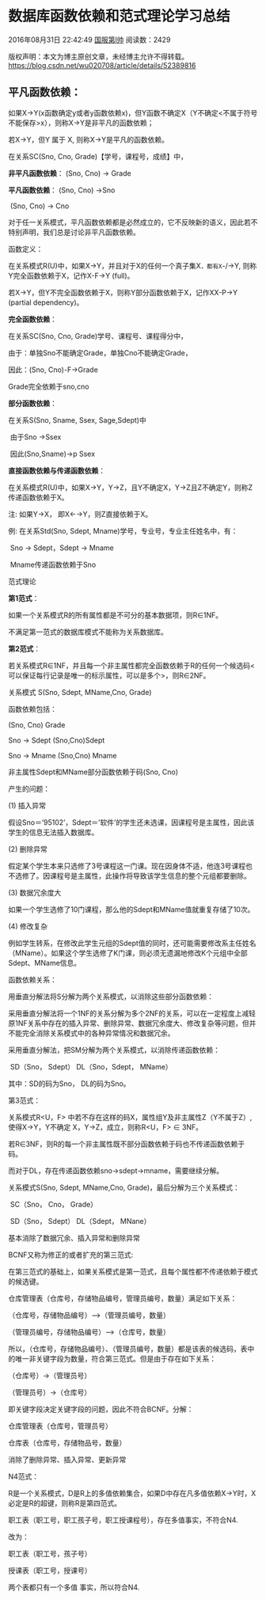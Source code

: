 #  数据库函数依赖和范式理论学习总结

2016年08月31日 22:42:49 [国服第l帅](https://me.csdn.net/wu020708) 阅读数：2429



 版权声明：本文为博主原创文章，未经博主允许不得转载。	https://blog.csdn.net/wu020708/article/details/52389816

## 平凡函数依赖：

如果X→Y(x函数确定y或者y函数依赖x)，但Y函数不确定X（Y不确定<不属于符号不能保存>x），则称X→Y是非平凡的函数依赖；

若X→Y，但Y 属于 X,   则称X→Y是平凡的函数依赖。

在关系SC(Sno, Cno, Grade)【学号，课程号，成绩】中，

**非平凡函数依赖**： (Sno, Cno) → Grade

**平凡函数依赖**：     (Sno, Cno) →Sno

​                    (Sno, Cno) → Cno

对于任一关系模式，平凡函数依赖都是必然成立的，它不反映新的语义，因此若不特别声明，我们总是讨论非平凡函数依赖。

函数定义：

在关系模式R(U)中，如果X→Y，并且对于X的任何一个真子集X`，都有X`-/->Y, 则称Y完全函数依赖于X，记作X-F->Y  (full)。

  若X→Y，但Y不完全函数依赖于X，则称Y部分函数依赖于X，记作XX-P->Y (partial dependency)。

**完全函数依赖**：

在关系SC(Sno, Cno, Grade)学号、课程号、课程得分中，

 由于：单独Sno不能确定Grade，单独Cno不能确定Grade，

 因此：(Sno, Cno)-F->Grade

Grade完全依赖于sno,cno

**部分函数依赖**：

在关系S(Sno, Sname, Ssex, Sage,Sdept)中

​      由于Sno →Ssex

​      因此(Sno,Sname)→p Ssex

**直接函数依赖与传递函数依赖**：

在关系模式R(U)中，如果X→Y，Y→Z，且Y不确定X，Y→Z且Z不确定Y，则称Z传递函数依赖于X。

注: 如果Y→X， 即X←→Y，则Z直接依赖于X。

例: 在关系Std(Sno, Sdept, Mname)学号，专业号，专业主任姓名中，有：

​        Sno → Sdept，Sdept → Mname

​       Mname传递函数依赖于Sno

范式理论

**第1范式**：

如果一个关系模式R的所有属性都是不可分的基本数据项，则R∈1NF。

不满足第一范式的数据库模式不能称为关系数据库。

**第2范式**：

若关系模式R∈1NF，并且每一个非主属性都完全函数依赖于R的任何一个候选码<可以保证每行记录是唯一的标示属性，可以是多个>，则R∈2NF。

关系模式 S(Sno, Sdept, MName,Cno, Grade)

函数依赖包括：

(Sno, Cno) Grade

   Sno → Sdept (Sno,Cno)Sdept

   Sno → Mname (Sno,Cno) Mname

 

非主属性Sdept和MName部分函数依赖于码(Sno, Cno)

产生的问题：

(1) 插入异常

​       假设Sno＝’95102’，Sdept＝’软件’的学生还未选课，因课程号是主属性，因此该学生的信息无法插入数据库。

(2) 删除异常

  假定某个学生本来只选修了3号课程这一门课。现在因身体不适，他连3号课程也不选修了。因课程号是主属性，此操作将导致该学生信息的整个元组都要删除。 

(3) 数据冗余度大

   如果一个学生选修了10门课程，那么他的Sdept和MName值就重复存储了10次。

(4) 修改复杂

例如学生转系，在修改此学生元组的Sdept值的同时，还可能需要修改系主任姓名（MName）。如果这个学生选修了K门课，则必须无遗漏地修改K个元组中全部Sdept、MName信息。

函数依赖关系：

 

用垂直分解法将S分解为两个关系模式，以消除这些部分函数依赖：

采用垂直分解法将一个1NF的关系分解为多个2NF的关系，可以在一定程度上减轻原1NF关系中存在的插入异常、删除异常、数据冗余度大、修改复杂等问题，但并不能完全消除关系模式中的各种异常情况和数据冗余。

采用垂直分解法，把SM分解为两个关系模式，以消除传递函数依赖：

​      SD（Sno， Sdept）   DL（Sno，Sdept， MName）

   其中：SD的码为Sno， DL的码为Sno。

第3范式：

关系模式R<U，F> 中若不存在这样的码X，属性组Y及非主属性Z（Y不属于Z）, 使得X→Y，Y不确定 X，Y→Z，成立，则称R<U，F> ∈ 3NF。

若R∈3NF，则R的每一个非主属性既不部分函数依赖于码也不传递函数依赖于码。

而对于DL，存在传递函数依赖sno->sdept->mname，需要继续分解。

关系模式S(Sno, Sdept, MName,Cno, Grade)，最后分解为三个关系模式：

​          SC（Sno， Cno， Grade）

​          SD（Sno， Sdept）   DL（Sdept， MNane）

基本消除了数据冗余、插入异常和删除异常

BCNF又称为修正的或者扩充的第三范式:

在第三范式的基础上，如果关系模式是第一范式，且每个属性都不传递依赖于模式的候选键。

仓库管理表（仓库号，存储物品编号，管理员编号，数量）满足如下关系：

（仓库号，存储物品编号）——>（管理员编号，数量）

（管理员编号，存储物品编号）——>（仓库号，数量）

所以，（仓库号，存储物品编号）、（管理员编号，数量）都是该表的候选码，表中的唯一非关键字段为数量，符合第三范式。但是由于存在如下关系：

（仓库号）->（管理员号）

（管理员号）->（仓库号）

即关键字段决定关键字段的问题，因此不符合BCNF。分解：

仓库管理表（仓库号，管理员号）

仓库表（仓库号，存储物品号，数量）

消除了删除异常、插入异常、更新异常

N4范式：

R是一个关系模式，D是R上的多值依赖集合，如果D中存在凡多值依赖X->Y时，X必定是R的超键，则称R是第四范式。

职工表（职工号，职工孩子号，职工授课程号），存在多值事实，不符合N4.

改为：

职工表（职工号，孩子号）

授课表（职工号，授课号）

两个表都只有一个多值 事实，所以符合N4.

 